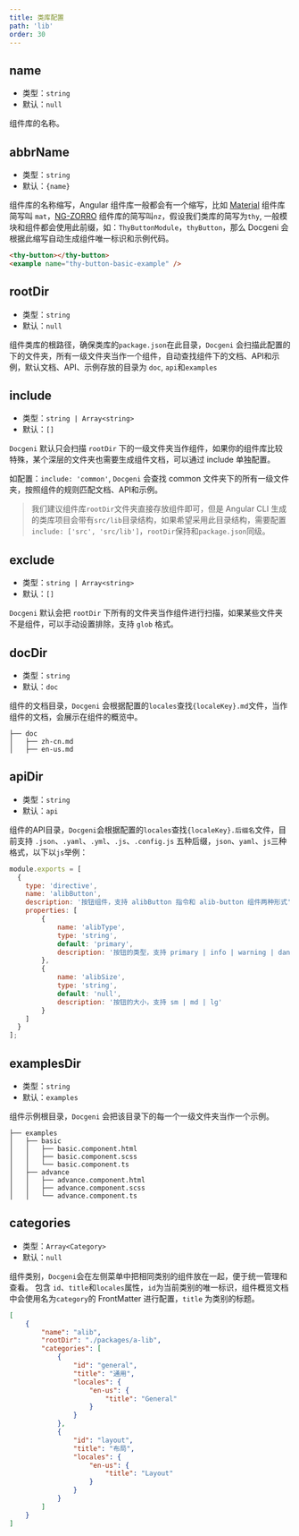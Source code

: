 ```yaml
---
title: 类库配置
path: 'lib'
order: 30
---
```


## name

- 类型：`string`
- 默认：`null`

组件库的名称。

## abbrName

- 类型：`string`
- 默认：`{name}`

组件库的名称缩写，Angular 组件库一般都会有一个缩写，比如 [Material](https://material.angular.io/components) 组件库简写叫 `mat`，[NG-ZORRO](https://ng.ant.design/components/overview/zh) 组件库的简写叫`nz`，假设我们类库的简写为`thy`, 一般模块和组件都会使用此前缀，如：`ThyButtonModule`，`thyButton`，那么 Docgeni 会根据此缩写自动生成组件唯一标识和示例代码。

```html
<thy-button></thy-button>
<example name="thy-button-basic-example" />
```

## rootDir

- 类型：`string`
- 默认：`null`

组件类库的根路径，确保类库的`package.json`在此目录，`Docgeni` 会扫描此配置的下的文件夹，所有一级文件夹当作一个组件，自动查找组件下的文档、API和示例，默认文档、API、示例存放的目录为 `doc`, `api`和`examples`

## include

- 类型：`string | Array<string>`
- 默认：`[]`

`Docgeni` 默认只会扫描 `rootDir` 下的一级文件夹当作组件，如果你的组件库比较特殊，某个深层的文件夹也需要生成组件文档，可以通过 include 单独配置。

如配置：`include: 'common'`, `Docgeni` 会查找 common 文件夹下的所有一级文件夹，按照组件的规则匹配文档、API和示例。

> 我们建议组件库`rootDir`文件夹直接存放组件即可，但是 Angular CLI 生成的类库项目会带有`src/lib`目录结构，如果希望采用此目录结构，需要配置 `include: ['src', 'src/lib']`，`rootDir`保持和`package.json`同级。

## exclude

- 类型：`string | Array<string>`
- 默认：`[]`

`Docgeni` 默认会把 `rootDir` 下所有的文件夹当作组件进行扫描，如果某些文件夹不是组件，可以手动设置排除，支持 `glob` 格式。

## docDir

- 类型：`string`
- 默认：`doc`

组件的文档目录，`Docgeni` 会根据配置的`locales`查找`{localeKey}.md`文件，当作组件的文档，会展示在组件的概览中。
```
├── doc
│   ├── zh-cn.md
│   ├── en-us.md
```

## apiDir

- 类型：`string`
- 默认：`api`

组件的API目录，`Docgeni`会根据配置的`locales`查找`{localeKey}.后缀名`文件，目前支持 `.json`、`.yaml`、`.yml`、`.js`、`.config.js` 五种后缀，`json`、`yaml`、`js`三种格式，以下以`js`举例：

```js
module.exports = [
  {
    type: 'directive',
    name: 'alibButton',
    description: '按钮组件，支持 alibButton 指令和 alib-button 组件两种形式', // Optional
    properties: [
        {
            name: 'alibType',
            type: 'string',
            default: 'primary',
            description: '按钮的类型，支持 primary | info | warning | danger' 
        },
        {
            name: 'alibSize',
            type: 'string',
            default: 'null', 
            description: '按钮的大小，支持 sm | md | lg'
        }
    ]
  }
];

```

## examplesDir

- 类型：`string`
- 默认：`examples`

组件示例根目录，`Docgeni` 会把该目录下的每一个一级文件夹当作一个示例。

```
├── examples
│   ├── basic
│   │   ├── basic.component.html
│   │   ├── basic.component.scss
│   │   └── basic.component.ts
│   ├── advance
│   │   ├── advance.component.html
│   │   ├── advance.component.scss
│   │   └── advance.component.ts
```

## categories

- 类型：`Array<Category>`
- 默认：`null`

组件类别，`Docgeni`会在左侧菜单中把相同类别的组件放在一起，便于统一管理和查看。
包含 `id`、`title`和`locales`属性，`id`为当前类别的唯一标识，组件概览文档中会使用名为`category`的 FrontMatter 进行配置，`title` 为类别的标题。
```json
[
    {
        "name": "alib",
        "rootDir": "./packages/a-lib",
        "categories": [
            {
                "id": "general",
                "title": "通用",
                "locales": {
                    "en-us": {
                        "title": "General"
                    }
                }
            },
            {
                "id": "layout",
                "title": "布局",
                "locales": {
                    "en-us": {
                        "title": "Layout"
                    }
                }
            }
        ]
    }
]
```
